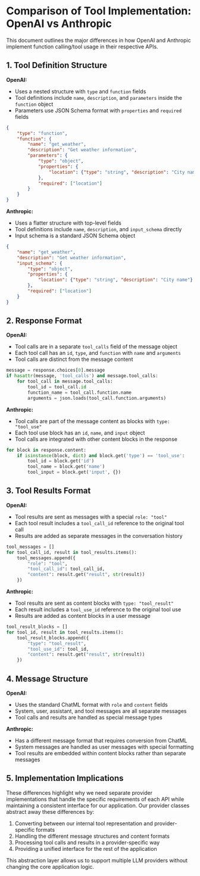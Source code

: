 # Comparison of Tool Implementation: OpenAI vs Anthropic

This document outlines the major differences in how OpenAI and Anthropic implement function calling/tool usage in their respective APIs.

## 1. Tool Definition Structure

**OpenAI:**
- Uses a nested structure with `type` and `function` fields
- Tool definitions include `name`, `description`, and `parameters` inside the `function` object
- Parameters use JSON Schema format with `properties` and `required` fields

```json
{
    "type": "function",
    "function": {
        "name": "get_weather",
        "description": "Get weather information",
        "parameters": {
            "type": "object",
            "properties": {
                "location": {"type": "string", "description": "City name"}
            },
            "required": ["location"]
        }
    }
}
```

**Anthropic:**
- Uses a flatter structure with top-level fields
- Tool definitions include `name`, `description`, and `input_schema` directly
- Input schema is a standard JSON Schema object

```json
{
    "name": "get_weather",
    "description": "Get weather information",
    "input_schema": {
        "type": "object",
        "properties": {
            "location": {"type": "string", "description": "City name"}
        },
        "required": ["location"]
    }
}
```

## 2. Response Format

**OpenAI:**
- Tool calls are in a separate `tool_calls` field of the message object
- Each tool call has an `id`, `type`, and `function` with `name` and `arguments`
- Tool calls are distinct from the message content

```python
message = response.choices[0].message
if hasattr(message, 'tool_calls') and message.tool_calls:
    for tool_call in message.tool_calls:
        tool_id = tool_call.id
        function_name = tool_call.function.name
        arguments = json.loads(tool_call.function.arguments)
```

**Anthropic:**
- Tool calls are part of the message content as blocks with `type: "tool_use"`
- Each tool use block has an `id`, `name`, and `input` object
- Tool calls are integrated with other content blocks in the response

```python
for block in response.content:
    if isinstance(block, dict) and block.get('type') == 'tool_use':
        tool_id = block.get('id')
        tool_name = block.get('name')
        tool_input = block.get('input', {})
```

## 3. Tool Results Format

**OpenAI:**
- Tool results are sent as messages with a special `role: "tool"`
- Each tool result includes a `tool_call_id` reference to the original tool call
- Results are added as separate messages in the conversation history

```python
tool_messages = []
for tool_call_id, result in tool_results.items():
    tool_messages.append({
        "role": "tool",
        "tool_call_id": tool_call_id,
        "content": result.get("result", str(result))
    })
```

**Anthropic:**
- Tool results are sent as content blocks with `type: "tool_result"`
- Each result includes a `tool_use_id` reference to the original tool use
- Results are added as content blocks in a user message

```python
tool_result_blocks = []
for tool_id, result in tool_results.items():
    tool_result_blocks.append({
        "type": "tool_result",
        "tool_use_id": tool_id,
        "content": result.get("result", str(result))
    })
```

## 4. Message Structure

**OpenAI:**
- Uses the standard ChatML format with `role` and `content` fields
- System, user, assistant, and tool messages are all separate messages
- Tool calls and results are handled as special message types

**Anthropic:**
- Has a different message format that requires conversion from ChatML
- System messages are handled as user messages with special formatting
- Tool results are embedded within content blocks rather than separate messages

## 5. Implementation Implications

These differences highlight why we need separate provider implementations that handle the specific requirements of each API while maintaining a consistent interface for our application. Our provider classes abstract away these differences by:

1. Converting between our internal tool representation and provider-specific formats
2. Handling the different message structures and content formats
3. Processing tool calls and results in a provider-specific way
4. Providing a unified interface for the rest of the application

This abstraction layer allows us to support multiple LLM providers without changing the core application logic.
